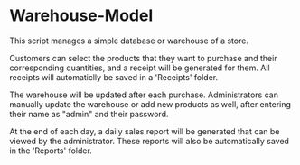 # Warehouse-Model
This script manages a simple database or warehouse of a store.

Customers can select the products that they want to purchase and their corresponding quantities, and a receipt will be generated for them. All receipts will automaticlly be saved in a 'Receipts' folder.

The warehouse will be updated after each purchase. Administrators can manually update the warehouse or add new products as well, after entering their name as "admin" and their password.

At the end of each day, a daily sales report will be generated that can be viewed by the administrator. These reports will also be automatically saved in the 'Reports' folder.
